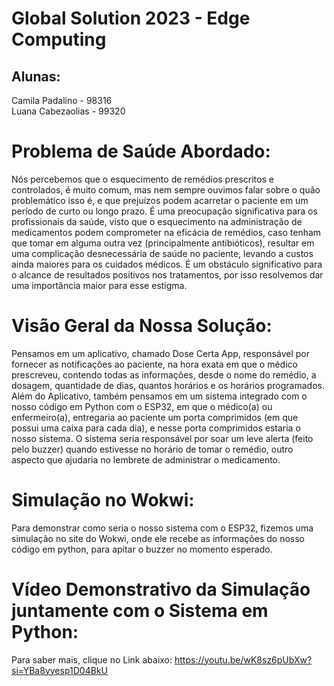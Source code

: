 # Global Solution 2023 - Edge Computing
## Alunas:
Camila Padalino - 98316 <br/>
Luana Cabezaolias - 99320
# Problema de Saúde Abordado:
Nós percebemos que o esquecimento de remédios prescritos e controlados, é muito comum, mas nem sempre ouvimos falar sobre o quão problemático isso é, e que prejuízos podem acarretar o paciente em um período de curto ou longo prazo. É uma preocupação significativa para os profissionais da saúde, visto que o esquecimento na administração de medicamentos podem comprometer na eficácia de remédios, caso tenham que tomar em alguma outra vez (principalmente antibióticos), resultar em uma complicação desnecessária de saúde no paciente, levando a custos ainda maiores para os cuidados médicos. É um obstáculo significativo para o alcance de resultados positivos nos tratamentos, por isso resolvemos dar uma importância maior para esse estigma.
# Visão Geral da Nossa Solução:
 Pensamos em um aplicativo, chamado Dose Certa App, responsável por fornecer as notificações ao paciente, na hora exata em que o médico prescreveu, contendo todas as informações, desde o nome do remédio, a dosagem, quantidade de dias, quantos horários e os horários programados. <br/> Além do Aplicativo, também pensamos em um sistema integrado com o nosso código em Python com o ESP32, em que o médico(a) ou enfermeiro(a), entregaria ao paciente um porta comprimidos (em que possui uma caixa para cada dia), e nesse porta comprimidos estaria o nosso sistema. O sistema seria responsável por soar um leve alerta (feito pelo buzzer) quando estivesse no horário de tomar o remédio, outro aspecto que ajudaria no lembrete de administrar o medicamento.
# Simulação no Wokwi:
Para demonstrar como seria o nosso sistema com o ESP32, fizemos uma simulação no site do Wokwi, onde ele recebe as informações do nosso código em python, para apitar o buzzer no momento esperado.
# Vídeo Demonstrativo da Simulação juntamente com o Sistema em Python:
Para saber mais, clique no Link abaixo:
https://youtu.be/wK8sz6pUbXw?si=YBa8yyesp1D04BkU 

